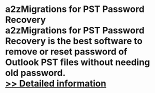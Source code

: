 # a2zMigrations for PST Password Recovery<br />a2zMigrations for PST Password Recovery is the best software to remove or reset password of Outlook PST files without needing old password.<br />[>> Detailed information](https://secure.shareit.com/shareit/product.html?productid=300959749&affiliateid=200057808)